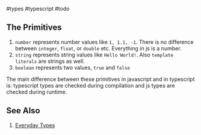 #types #typescript #todo

## The Primitives

1. `number` represents number values like `1, 1.1, -1`. There is no difference between `integer`, `float`, or `double` etc. Everything in js is a number.
2. `string` represents string values like `Hello World!`. Also `template literals` are strings as well.
3. `boolean` represents two values, `true` and `false`

The main difference between these primitives in javascript and in typescript is: typescript types are checked during compilation and js types are checked during runtime.



## See Also
1. [Everyday Types](https://www.typescriptlang.org/docs/handbook/2/everyday-types.html)